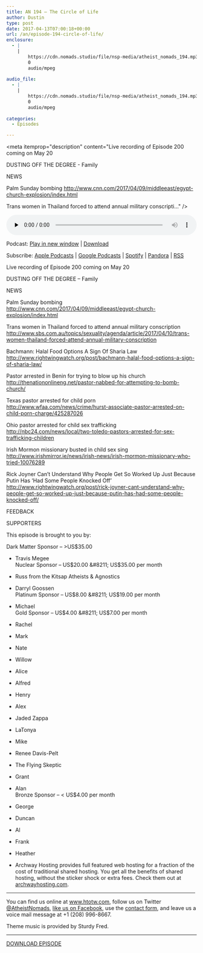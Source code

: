 ```yaml
---
title: AN 194 – The Circle of Life
author: Dustin
type: post
date: 2017-04-13T07:00:18+00:00
url: /an/episode-194-circle-of-life/
enclosure:
  - |
    |
        https://cdn.nomads.studio/file/nsp-media/atheist_nomads_194.mp3
        0
        audio/mpeg
        
audio_file:
  - |
    |
        https://cdn.nomads.studio/file/nsp-media/atheist_nomads_194.mp3
        0
        audio/mpeg
        
categories:
  - Episodes

---
```

<div itemscope itemtype="http://schema.org/AudioObject">
  <meta itemprop="name" content="Episode 194 &#8211; The Circle of Life" />
  
  <meta itemprop="uploadDate" content="2017-04-13T01:00:18-06:00" />
  
  <meta itemprop="encodingFormat" content="audio/mpeg" />
  
  <meta itemprop="description" content="Live recording of Episode 200 coming on May 20

DUSTING OFF THE DEGREE - Family

NEWS

Palm Sunday bombing
http://www.cnn.com/2017/04/09/middleeast/egypt-church-explosion/index.html

Trans women in Thailand forced to attend annual military conscripti..." />
  
  <meta itemprop="contentUrl" content="https://dts.podtrac.com/redirect.mp3/cdn.nomads.studio/file/nsp-media/atheist_nomads_194.mp3" />
  </p> 
  
  <div class="powerpress_player" id="powerpress_player_8457">
    <audio class="wp-audio-shortcode" id="audio-1524-201" preload="none" style="width: 100%;" controls="controls"><source type="audio/mpeg" src="https://dts.podtrac.com/redirect.mp3/cdn.nomads.studio/file/nsp-media/atheist_nomads_194.mp3?_=201" /><a href="https://dts.podtrac.com/redirect.mp3/cdn.nomads.studio/file/nsp-media/atheist_nomads_194.mp3">https://dts.podtrac.com/redirect.mp3/cdn.nomads.studio/file/nsp-media/atheist_nomads_194.mp3</a></audio>
  </div>
</div>

<p class="powerpress_links powerpress_links_mp3">
  Podcast: <a href="https://dts.podtrac.com/redirect.mp3/cdn.nomads.studio/file/nsp-media/atheist_nomads_194.mp3" class="powerpress_link_pinw" target="_blank" title="Play in new window" onclick="return powerpress_pinw('https://htotw.com/?powerpress_pinw=1524-podcast');" rel="nofollow">Play in new window</a> | <a href="https://dts.podtrac.com/redirect.mp3/cdn.nomads.studio/file/nsp-media/atheist_nomads_194.mp3" class="powerpress_link_d" title="Download" rel="nofollow" download="atheist_nomads_194.mp3">Download</a>
</p>

<p class="powerpress_links powerpress_subscribe_links">
  Subscribe: <a href="https://podcasts.apple.com/us/podcast/humanists-take-on-the-world/id530050098?mt=2&ls=1" class="powerpress_link_subscribe powerpress_link_subscribe_itunes" target="_blank" title="Subscribe on Apple Podcasts" rel="nofollow">Apple Podcasts</a> | <a href="https://www.google.com/podcasts?feed=aHR0cDovL2F0aGVpc3Rub21hZHMubGlic3luLmNvbS9yc3M%3D" class="powerpress_link_subscribe powerpress_link_subscribe_googleplay" target="_blank" title="Subscribe on Google Podcasts" rel="nofollow">Google Podcasts</a> | <a href="https://open.spotify.com/show/3LzK2xZGike6Tc1GEMtMbr?si=LieN9SNuTpq96smuaUsH8A" class="powerpress_link_subscribe powerpress_link_subscribe_spotify" target="_blank" title="Subscribe on Spotify" rel="nofollow">Spotify</a> | <a href="https://www.pandora.com/podcast/atheist-nomads/PC:10122?corr=62071012&part=ug" class="powerpress_link_subscribe powerpress_link_subscribe_pandora" target="_blank" title="Subscribe on Pandora" rel="nofollow">Pandora</a> | <a href="https://htotw.com/feed/podcast/" class="powerpress_link_subscribe powerpress_link_subscribe_rss" target="_blank" title="Subscribe via RSS" rel="nofollow">RSS</a>
</p>

<CENTER>
</CENTER>Live recording of Episode 200 coming on May 20

DUSTING OFF THE DEGREE &#8211; Family

NEWS

Palm Sunday bombing  
<a href="http://www.cnn.com/2017/04/09/middleeast/egypt-church-explosion/index.html" target="_blank" rel="noopener">http://www.cnn.com/2017/04/09/middleeast/egypt-church-explosion/index.html</a>

Trans women in Thailand forced to attend annual military conscription  
<a href="http://www.sbs.com.au/topics/sexuality/agenda/article/2017/04/10/trans-women-thailand-forced-attend-annual-military-conscription" target="_blank" rel="noopener">http://www.sbs.com.au/topics/sexuality/agenda/article/2017/04/10/trans-women-thailand-forced-attend-annual-military-conscription</a>

Bachmann: Halal Food Options A Sign Of Sharia Law  
<a href="http://www.rightwingwatch.org/post/bachmann-halal-food-options-a-sign-of-sharia-law/" target="_blank" rel="noopener">http://www.rightwingwatch.org/post/bachmann-halal-food-options-a-sign-of-sharia-law/</a>

Pastor arrested in Benin for trying to blow up his church  
<a href="http://thenationonlineng.net/pastor-nabbed-for-attempting-to-bomb-church/" target="_blank" rel="noopener">http://thenationonlineng.net/pastor-nabbed-for-attempting-to-bomb-church/</a>

Texas pastor arrested for child porn  
<a href="http://www.wfaa.com/news/crime/hurst-associate-pastor-arrested-on-child-porn-charge/425287026" target="_blank" rel="noopener">http://www.wfaa.com/news/crime/hurst-associate-pastor-arrested-on-child-porn-charge/425287026</a>

Ohio pastor arrested for child sex trafficking  
<a href="http://nbc24.com/news/local/two-toledo-pastors-arrested-for-sex-trafficking-children" target="_blank" rel="noopener">http://nbc24.com/news/local/two-toledo-pastors-arrested-for-sex-trafficking-children</a>

Irish Mormon missionary busted in child sex sing  
<a href="http://www.irishmirror.ie/news/irish-news/irish-mormon-missionary-who-tried-10076289" target="_blank" rel="noopener">http://www.irishmirror.ie/news/irish-news/irish-mormon-missionary-who-tried-10076289</a>

Rick Joyner Can’t Understand Why People Get So Worked Up Just Because Putin Has ‘Had Some People Knocked Off’  
<a href="http://www.rightwingwatch.org/post/rick-joyner-cant-understand-why-people-get-so-worked-up-just-because-putin-has-had-some-people-knocked-off/" target="_blank" rel="noopener">http://www.rightwingwatch.org/post/rick-joyner-cant-understand-why-people-get-so-worked-up-just-because-putin-has-had-some-people-knocked-off/</a>

FEEDBACK

SUPPORTERS

This episode is brought to you by:

Dark Matter Sponsor &#8211; >US$35.00  
* Travis Megee  
Nuclear Sponsor &#8211; US$20.00 &#8211; US$35.00 per month  
* Russ from the Kitsap Atheists & Agnostics  
* Darryl Goossen  
Platinum Sponsor &#8211; US$8.00 &#8211; US$19.00 per month  
* Michael  
Gold Sponsor &#8211; US$4.00 &#8211; US$7.00 per month  
* Rachel  
* Mark  
* Nate  
* Willow  
* Alice  
* Alfred  
* Henry  
* Alex  
* Jaded Zappa  
* LaTonya  
* Mike  
* Renee Davis-Pelt  
* The Flying Skeptic  
* Grant  
* Alan  
Bronze Sponsor &#8211; < US$4.00 per month  
* George  
* Duncan  
* Al  
* Frank  
* Heather

* Archway Hosting provides full featured web hosting for a fraction of the cost of traditional shared hosting. You get all the benefits of shared hosting, without the sticker shock or extra fees. Check them out at <a href="http://archwayhosting.com/" target="_blank" rel="noopener">archwayhosting.com</a>.

<hr width="500" />

You can find us online at <a href="https://www.htotw.com/" target="_blank" rel="noopener">www.htotw.com</a>, follow us on Twitter <a href="https://htotw.com/twitter" target="_blank" rel="noopener">@AtheistNomads</a>, <a href="https://htotw.com/facebook" target="_blank" rel="noopener">like us on Facebook</a>, use the [contact form](https://htotw.com/contact), and leave us a voice mail message at +1 (208) 996-8667.

Theme music is provided by Sturdy Fred.

<hr width="”500”" />

[DOWNLOAD EPISODE][1]

 [1]: https://dts.podtrac.com/redirect.mp3/cdn.nomads.studio/file/nsp-media/atheist_nomads_194.mp3